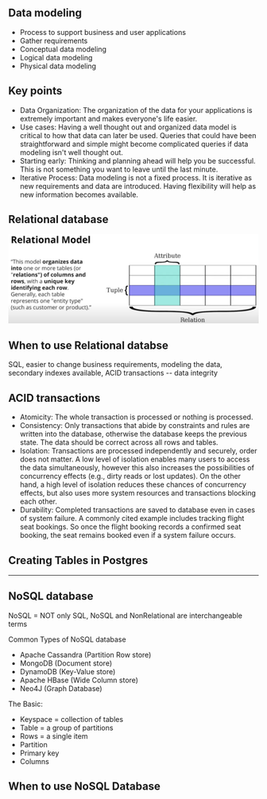 ## Data modeling
- Process to support business and user applications
- Gather requirements
- Conceptual data modeling
- Logical data modeling
- Physical data modeling

## Key points 
- Data Organization: The organization of the data for your applications is extremely important and makes everyone's life easier.
- Use cases: Having a well thought out and organized data model is critical to how that data can later be used. Queries that could have been straightforward and simple might become complicated queries if data modeling isn't well thought out.
- Starting early: Thinking and planning ahead will help you be successful. This is not something you want to leave until the last minute.
- Iterative Process: Data modeling is not a fixed process. It is iterative as new requirements and data are introduced. Having flexibility will help as new information becomes available.

## Relational database
![image](/imgs/relational_database.png)

## When to use Relational databse
SQL, easier to change business requirements, modeling the data, secondary indexes available, ACID transactions -- data integrity

## ACID transactions
- Atomicity: The whole transaction is processed or nothing is processed. 
- Consistency: Only transactions that abide by constraints and rules are written into the database, otherwise the database keeps the previous state. The data should be correct across all rows and tables.
- Isolation: Transactions are processed independently and securely, order does not matter. A low level of isolation enables many users to access the data simultaneously, however this also increases the possibilities of concurrency effects (e.g., dirty reads or lost updates). On the other hand, a high level of isolation reduces these chances of concurrency effects, but also uses more system resources and transactions blocking each other. 
- Durability: Completed transactions are saved to database even in cases of system failure. A commonly cited example includes tracking flight seat bookings. So once the flight booking records a confirmed seat booking, the seat remains booked even if a system failure occurs. 

## Creating Tables in Postgres

------------
## NoSQL database
NoSQL = NOT only SQL, NoSQL and NonRelational are interchangeable terms

Common Types of NoSQL database
- Apache Cassandra (Partition Row store)
- MongoDB (Document store)
- DynamoDB (Key-Value store)
- Apache HBase (Wide Column store)
- Neo4J (Graph Database)

The Basic:
- Keyspace = collection of tables
- Table = a group of partitions
- Rows = a single item
- Partition
- Primary key
- Columns

## When to use NoSQL Database
